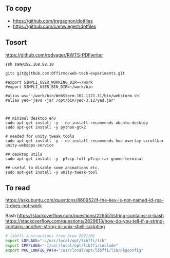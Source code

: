 
## To copy
* https://github.com/tregagnon/dotfiles
* https://github.com/camwiegert/dotfiles

## Tosort

https://github.com/rodyager/RWTS-PDFwriter

```
ssh sam@192.168.88.10

gitc git@github.com:Offirmo/web-tech-experiments.git

#export SIMPLI_USER_WORKING_DIR=~/work
#export SIMPLI_USER_BIN_DIR=~/work/bin

#alias ws='~/work/bin/WebStorm-162.1121.31/bin/webstorm.sh'
#alias yed='java -jar /opt/bin/yed-3.12/yed.jar'



## minimal desktop env
sudo apt-get install -y --no-install-recommends ubuntu-desktop
sudo apt-get install -y python-gtk2

# needed for unity tweak tools
sudo apt-get install -y --no-install-recommends hud overlay-scrollbar unity-webapps-service

## desktop utils
sudo apt-get install -y  p7zip-full p7zip-rar gnome-terminal

## useful to disable some animations etc.
sudo apt-get install -y unity-tweak-tool
```


## To read
https://askubuntu.com/questions/860952/if-the-key-is-not-named-id-rsa-it-does-not-work


Bash
https://stackoverflow.com/questions/229551/string-contains-in-bash
https://stackoverflow.com/questions/2829613/how-do-you-tell-if-a-string-contains-another-string-in-unix-shell-scripting



```bash
# libffi instructions from brew 2021/01
export LDFLAGS="-L/usr/local/opt/libffi/lib"
export CPPFLAGS="-I/usr/local/opt/libffi/include"
export PKG_CONFIG_PATH="/usr/local/opt/libffi/lib/pkgconfig"
```
